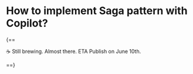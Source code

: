 # How to implement Saga pattern with Copilot?

{==

☕️ Still brewing. Almost there. ETA Publish on June 10th.

==}
